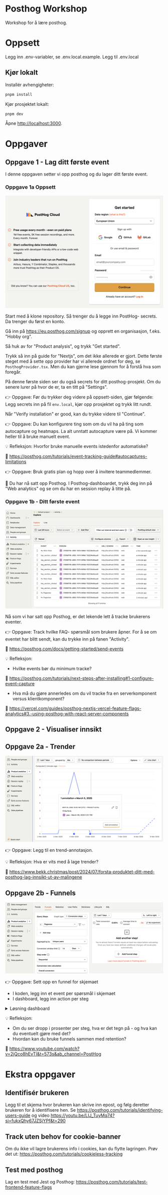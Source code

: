 # Posthog Workshop

Workshop for å lære posthog.

# Oppsett

Legg inn .env-variabler, se .env.local.example. Legg til .env.local

## Kjør lokalt

Installér avhengigheter:

```bash
pnpm install
```

Kjør prosjektet lokalt:

```bash
pnpm dev
```

Åpne [http://localhost:3000](http://localhost:3000).

# Oppgaver

## Oppgave 1 - Lag ditt første event

I denne oppgaven setter vi opp posthog og du lager ditt første event.

### Oppgave 1a Oppsett

![Screenshot workshop](./images/signup.png)

Start med å klone repository. Så trenger du å legge inn PostHog- secrets. Da trenger du først en konto.

Gå inn på https://eu.posthog.com/signup og opprett en organisasjon, f.eks. "Hobby org".

Så huk av for "Product analysis", og trykk "Get started".

Trykk så inn på guide for "Nextjs", om det ikke allerede er gjort. Dette første steget med å sette opp provider har vi allerede ordnet for deg, se `PosthogProvider.tsx`. Men du kan gjerne lese gjennom for å forstå hva som foregår.

På denne første siden ser du også secrets for ditt posthog-prosjekt. Om du senere lurer på hvor de er, ta en titt på "Settings".

👉 Oppgave: Før du trykker deg videre på oppsett-siden, gjør følgende: Legg secrets inn på fil `env.local`, kjør opp prosjektet og trykk litt rundt.

Når "Verify installation" er good, kan du trykke videre til "Continue".

👉 Oppgave: Du kan konfigurere ting som om du vil ha på ting som autocapture og heatmaps. La alt unntatt autocapture være på. Vi kommer heller til å bruke manuelt event.

💡 Refleksjon: Hvorfor bruke manuelle events istedenfor automatiske?

📖 https://posthog.com/tutorials/event-tracking-guide#autocaptures-limitations

👉 Oppgave: Bruk gratis plan og hopp over å invitere teammedlemmer.

🎉 Du har nå satt opp Posthog. I Posthog-dashboardet, trykk deg inn på "Web analytics" og se om du har en session replay å titte på.

### Oppgave 1b - Ditt første event

![Screenshot workshop](./images/first_click.png)

Nå som vi har satt opp Posthog, er det lekende lett å tracke brukerens eventer.

👉 Oppgave: Track hvilke FAQ- spørsmål som brukere åpner. For å se om eventet har blitt sendt, kan du trykke inn på fanen "Activity".

📖 https://posthog.com/docs/getting-started/send-events

💡 Refleksjon:

- Hvilke events bør du minimum tracke?

📖 https://posthog.com/tutorials/next-steps-after-installing#1-configure-event-capture

- Hva må du gjøre annerledes om du vil tracke fra en serverkomponent versus klientkomponent?

📖 https://vercel.com/guides/posthog-nextjs-vercel-feature-flags-analytics#3.-using-posthog-with-react-server-components

## Oppgave 2 - Visualiser innsikt

## Oppgave 2a - Trender

![Screenshot workshop](./images/trend.png)

👉 Oppgave: Legg til en trend-annotasjon.

💡 Refleksjon: Hva er vits med å lage trender?

📖 https://www.bekk.christmas/post/2024/07/forsta-produktet-ditt-med-posthog-lag-innsikt-ut-av-malingene

## Oppgave 2b - Funnels

![Screenshot workshop](./images/funnel.png)

👉 Oppgave: Sett opp en funnel for skjemaet

- I koden, legg inn et event per spørsmål i skjemaet
- I dashboard, legg inn action per steg

<details>
  <summary>Løsning dashboard</summary>

![Screenshot workshop](./images/funnel_solution.png)

</details>

💡 Refleksjon:

- Om du ser dropp i prosenter per steg, hva er det tegn på - og hva kan du eventuelt gjøre med det?
- Hvordan kan du bruke funnels sammen med retention?

📖 https://www.youtube.com/watch?v=2jQco8hEvTI&t=573s&ab_channel=PostHog

# Ekstra oppgaver

## Identifisér brukeren

Legg til et skjema hvor brukeren kan skrive inn epost, og følg deretter brukeren for å identifisere hen. Se https://posthog.com/tutorials/identifying-users-guide og video https://youtu.be/LIJ_TuyMq74?si=fukxQhy67JZSjYPf&t=290

## Track uten behov for cookie-banner

Om du ikke vil lagre brukerens info i cookies, kan du flytte lagringen. Prøv det ut: https://posthog.com/tutorials/cookieless-tracking

## Test med posthog

Lag en test med Jest og Posthog: https://posthog.com/tutorials/test-frontend-feature-flags
